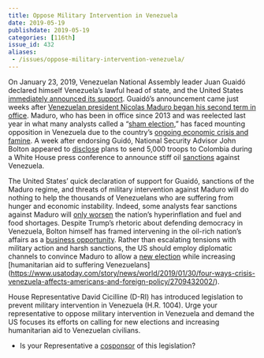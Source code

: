 ```yaml
---
title: Oppose Military Intervention in Venezuela
date: 2019-05-19
publishdate: 2019-05-19
categories: [116th]
issue_id: 432
aliases:
 - /issues/oppose-military-intervention-venezuela/
---
```

On January 23, 2019, Venezuelan National Assembly leader Juan Guaidó declared himself Venezuela’s lawful head of state, and the United States [immediately announced its support](https://www.aljazeera.com/news/2019/01/profile-juan-guaido-venezuela-declared-interim-leader-190124052507068.html). Guaidó’s announcement came just weeks after [Venezuelan president Nicolas Maduro began his second term in office](https://www.bbc.com/news/world-latin-america-36319877). Maduro, who has been in office since 2013 and was reelected last year in what many analysts called a “[sham election](https://www.atlanticcouncil.org/blogs/new-atlanticist/venezuela-s-sham-election),” has faced mounting opposition in Venezuela due to the country’s [ongoing economic crisis and famine](https://www.nytimes.com/interactive/2017/12/17/world/americas/venezuela-children-starving.html). A week after endorsing Guidó, National Security Advisor John Bolton appeared to [disclose](https://www.washingtonpost.com/politics/2019/01/29/troops-photo-john-boltons-notes-raise-questions-about-military-role-venezuela-crisis/?utm_term=.13a9963ef16b) plans to send 5,000 troops to Colombia during a White House press conference to announce stiff oil [sanctions](https://www.democracynow.org/2019/1/29/headlines/us_imposes_sanctions_on_venezuela_in_latest_challenge_to_maduro) against Venezuela.

The United States’ quick declaration of support for Guaidó, sanctions of the Maduro regime, and threats of military intervention against Maduro will do nothing to help the thousands of Venezuelans who are suffering from hunger and economic instability. Indeed, some analysts fear sanctions against Maduro will [only worsen](https://www.nytimes.com/2019/01/29/world/americas/venezuela-juan-guaido-oil-assets.html) the nation’s hyperinflation and fuel and food shortages. Despite Trump’s rhetoric about defending democracy in Venezuela, Bolton himself has framed intervening in the oil-rich nation’s affairs as a [business opportunity](https://www.foxbusiness.com/politics/venezuela-regime-change-big-business-opportunity). Rather than escalating tensions with military action and harsh sanctions, the US should employ diplomatic channels to convince Maduro to allow a [new election](https://www.nytimes.com/2019/01/30/world/americas/maduro-venezuela-talks-opposition.html) while increasing [humanitarian aid to suffering Venezuelans] (https://www.usatoday.com/story/news/world/2019/01/30/four-ways-crisis-venezuela-affects-americans-and-foreign-policy/2709432002/). 

House Representative David Cicilline (D-RI) has introduced legislation to prevent military intervention in Venezuela (H.R. 1004). Urge your representative to oppose military intervention in Venezuela and demand the US focuses its efforts on calling for new elections and increasing humanitarian aid to Venezuelan civilians. 

 - Is your Representative a [cosponsor](https://www.congress.gov/bill/116th-congress/house-bill/1004/cosponsors) of this legislation? 